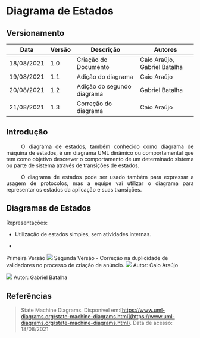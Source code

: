 # Diagrama de Estados

## Versionamento
| Data | Versão | Descrição | Autores |
| -------- | -------- | -------- | ---|
|  18/08/2021   |  1.0    | Criação do Documento    | Caio Araújo, Gabriel Batalha
|  19/08/2021   |  1.1    | Adição do diagrama    | Caio Araújo
|  20/08/2021   |  1.2    | Adição do segundo diagrama  | Gabriel Batalha
|  21/08/2021   |  1.3    | Correção do diagrama  | Caio Araújo

## Introdução
<div style="text-indent: 40px; text-align: justify">
<p>
O diagrama de estados, também conhecido como diagrama de máquina de estados, é um diagrama UML dinâmico ou comportamental que tem como objetivo descrever o comportamento de um determinado sistema ou parte de sistema através de transições de estados.
</p>
<p>
O diagrama de estados pode ser usado também para expressar a usagem de protocolos, mas a equipe vai utilizar o diagrama para representar os estados da aplicação e suas transições.
</p>
</div>

## Diagramas de Estados

Representações:

* Utilização de estados simples, sem atividades internas.

* 

Primeira Versão
![](https://i.imgur.com/RZgLUhQ.jpg)
Segunda Versão - Correção na duplicidade de validadores no processo de criação de anúncio.
![](https://i.imgur.com/nrSMHXR.jpg)
Autor: Caio Araújo

![](https://i.imgur.com/xJLX7Qj.png)
Autor: Gabriel Batalha


## Referências

> State Machine Diagrams. Disponível em:[https://www.uml-diagrams.org/state-machine-diagrams.html](https://www.uml-diagrams.org/state-machine-diagrams.html). Data de acesso: 18/08/2021
